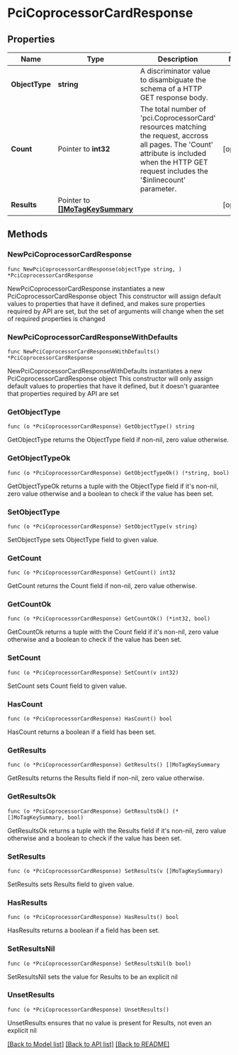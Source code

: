 # PciCoprocessorCardResponse

## Properties

Name | Type | Description | Notes
------------ | ------------- | ------------- | -------------
**ObjectType** | **string** | A discriminator value to disambiguate the schema of a HTTP GET response body. | 
**Count** | Pointer to **int32** | The total number of &#39;pci.CoprocessorCard&#39; resources matching the request, accross all pages. The &#39;Count&#39; attribute is included when the HTTP GET request includes the &#39;$inlinecount&#39; parameter. | [optional] 
**Results** | Pointer to [**[]MoTagKeySummary**](MoTagKeySummary.md) |  | [optional] 

## Methods

### NewPciCoprocessorCardResponse

`func NewPciCoprocessorCardResponse(objectType string, ) *PciCoprocessorCardResponse`

NewPciCoprocessorCardResponse instantiates a new PciCoprocessorCardResponse object
This constructor will assign default values to properties that have it defined,
and makes sure properties required by API are set, but the set of arguments
will change when the set of required properties is changed

### NewPciCoprocessorCardResponseWithDefaults

`func NewPciCoprocessorCardResponseWithDefaults() *PciCoprocessorCardResponse`

NewPciCoprocessorCardResponseWithDefaults instantiates a new PciCoprocessorCardResponse object
This constructor will only assign default values to properties that have it defined,
but it doesn't guarantee that properties required by API are set

### GetObjectType

`func (o *PciCoprocessorCardResponse) GetObjectType() string`

GetObjectType returns the ObjectType field if non-nil, zero value otherwise.

### GetObjectTypeOk

`func (o *PciCoprocessorCardResponse) GetObjectTypeOk() (*string, bool)`

GetObjectTypeOk returns a tuple with the ObjectType field if it's non-nil, zero value otherwise
and a boolean to check if the value has been set.

### SetObjectType

`func (o *PciCoprocessorCardResponse) SetObjectType(v string)`

SetObjectType sets ObjectType field to given value.


### GetCount

`func (o *PciCoprocessorCardResponse) GetCount() int32`

GetCount returns the Count field if non-nil, zero value otherwise.

### GetCountOk

`func (o *PciCoprocessorCardResponse) GetCountOk() (*int32, bool)`

GetCountOk returns a tuple with the Count field if it's non-nil, zero value otherwise
and a boolean to check if the value has been set.

### SetCount

`func (o *PciCoprocessorCardResponse) SetCount(v int32)`

SetCount sets Count field to given value.

### HasCount

`func (o *PciCoprocessorCardResponse) HasCount() bool`

HasCount returns a boolean if a field has been set.

### GetResults

`func (o *PciCoprocessorCardResponse) GetResults() []MoTagKeySummary`

GetResults returns the Results field if non-nil, zero value otherwise.

### GetResultsOk

`func (o *PciCoprocessorCardResponse) GetResultsOk() (*[]MoTagKeySummary, bool)`

GetResultsOk returns a tuple with the Results field if it's non-nil, zero value otherwise
and a boolean to check if the value has been set.

### SetResults

`func (o *PciCoprocessorCardResponse) SetResults(v []MoTagKeySummary)`

SetResults sets Results field to given value.

### HasResults

`func (o *PciCoprocessorCardResponse) HasResults() bool`

HasResults returns a boolean if a field has been set.

### SetResultsNil

`func (o *PciCoprocessorCardResponse) SetResultsNil(b bool)`

 SetResultsNil sets the value for Results to be an explicit nil

### UnsetResults
`func (o *PciCoprocessorCardResponse) UnsetResults()`

UnsetResults ensures that no value is present for Results, not even an explicit nil

[[Back to Model list]](../README.md#documentation-for-models) [[Back to API list]](../README.md#documentation-for-api-endpoints) [[Back to README]](../README.md)


